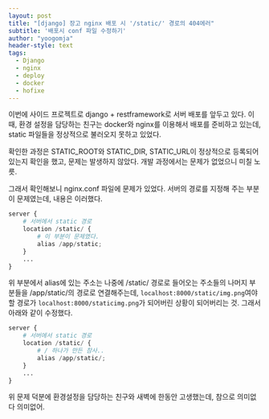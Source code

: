 ```yaml
---
layout: post
title: "[django] 장고 nginx 배포 시 '/static/' 경로의 404에러"
subtitle: '배포시 conf 파일 수정하기'
author: "yoogomja"
header-style: text
tags:
  - Django
  - nginx
  - deploy
  - docker
  - hofixe
---
```


이번에 사이드 프로젝트로 django + restframework로 서버 배포를 앞두고 있다. 이때, 환경 설정을 담당하는 친구는 docker와 nginx를 이용해서 배포를 준비하고 있는데, static 파일들을 정상적으로 불러오지 못하고 있었다.    
   
확인한 과정은 STATIC_ROOT와 STATIC_DIR, STATIC_URL이 정상적으로 등록되어 있는지 확인을 했고, 문제는 발생하지 않았다. 개발 과정에서는 문제가 없었으니 미칠 노릇.    

그래서 확인해보니 nginx.conf 파일에 문제가 있었다. 서버의 경로를 지정해 주는 부분이 문제였는데, 내용은 이러했다. 

```python
server {
    # 서버에서 static 경로
    location /static/ {
        # 이 부분이 문제였다.
        alias /app/static;
    }
    ...
}
```

위 부분에서 alias에 있는 주소는 나중에 /static/ 경로로 들어오는 주소들의 나머지 부분들을 /app/static/의 경로로 연결해주는데, `localhost:8000/static/img.png`여야할 경로가 `localhost:8000/staticimg.png`가 되어버린 상황이 되어버리는 것. 그래서 아래와 같이 수정했다.

```python
server {
    # 서버에서 static 경로
    location /static/ {
        # / 하나가 만든 참사.. 
        alias /app/static/;
    }
    ...
}
```
위 문제 덕분에 환경설정을 담당하는 친구와 새벽에 한동안 고생했는데, 참으로 의미없다 의미없어.
